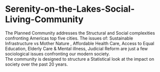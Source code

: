 # Serenity-on-the-Lakes-Social-Living-Community
The Planned Community addresses the Structural and Social complexities confronting Americas top five cities. 
The issues of: 
Sustainable Infrastructure vs Mother Nature , 
Affordable Health Care, 
Access to Equal Education, 
Elderly Care &  Mental illness, 
Judicial Reform 
are just a few sociological issues confronting our modern society.  
The community is designed to structure a Statistical look at the impact on society over the past 20 years. 


